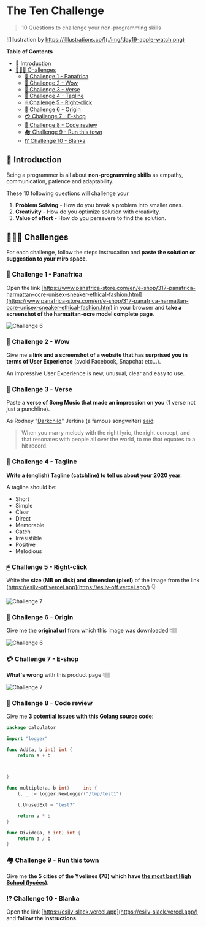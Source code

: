 # The Ten Challenge

> 10 Questions to challenge your non-programming skills

![Illustration by https://illlustrations.co/](./img/day19-apple-watch.png)

<!-- START doctoc generated TOC please keep comment here to allow auto update -->
<!-- DON'T EDIT THIS SECTION, INSTEAD RE-RUN doctoc TO UPDATE -->
**Table of Contents**

- [🐣 Introduction](#-introduction)
- [👩🏽‍💻 Challenges](#%E2%80%8D-challenges)
  - [🥾 Challenge 1 - Panafrica](#%F0%9F%A5%BE-challenge-1---panafrica)
  - [📱 Challenge 2 - Wow](#-challenge-2---wow)
  - [🎸 Challenge 3 - Verse](#-challenge-3---verse)
  - [🎤 Challenge 4 - Tagline](#-challenge-4---tagline)
  - [🖱 Challenge 5 - Right-click](#%F0%9F%96%B1-challenge-5---right-click)
  - [🌄 Challenge 6 - Origin](#-challenge-6---origin)
  - [💳 Challenge 7 - E-shop](#-challenge-7---e-shop)
  - [📝 Challenge 8 - Code review](#-challenge-8---code-review)
  - [🏘 Challenge 9 - Run this town](#%F0%9F%8F%98-challenge-9---run-this-town)
  - [⁉️ Challenge 10 - Blanka](#-challenge-10---blanka)

<!-- END doctoc generated TOC please keep comment here to allow auto update -->

## 🐣 Introduction

Being a programmer is all about **non-programming skills** as empathy, communication, patience and adaptability.

These 10 following questions will challenge your

1. **Problem Solving** -  How do you break a problem into smaller ones.
2. **Creativity** - How do you optimize solution with creativity.
3. **Value of effort** - How do you persevere to find the solution.

## 👩🏽‍💻 Challenges

For each challenge, follow the steps instrucation and **paste the solution or suggestion to your miro space**.

### 🥾 Challenge 1 - Panafrica

Open the link [https://www.panafrica-store.com/en/e-shop/317-panafrica-harmattan-ocre-unisex-sneaker-ethical-fashion.html](https://www.panafrica-store.com/en/e-shop/317-panafrica-harmattan-ocre-unisex-sneaker-ethical-fashion.htm) in your browser and **take a screenshot of the harmattan-ocre model complete page**.

![Challenge 6](./img/harmattan-ocre.png)


### 📱 Challenge 2 - Wow

Give me **a link and a screenshot of a website that has surprised you in terms of User Experience** (avoid Facebook, Snapchat etc...).

An impressive User Experience is new, unusual, clear and easy to use.

### 🎸 Challenge 3 - Verse

Paste a **verse of Song Music that made an impression on you** (1 verse not just a punchline).

As Rodney "[Darkchild](https://www.instagram.com/rodneyjerkins/)" Jerkins (a famous songwriter) [said](https://www.redbull.com/int-en/jetta-and-darkchild-explain-how-to-write-a-pop-banger):

> When you marry melody with the right lyric, the right concept, and that resonates with people all over the world, to me that equates to a hit record.

### 🎤 Challenge 4 - Tagline

**Write a (english) Tagline (catchline) to tell us about your 2020 year**.

A tagline should be:

* Short
* Simple
* Clear
* Direct
* Memorable
* Catch
* Irresistible
* Positive
* Melodious


### 🖱 Challenge 5 - Right-click

Write the **size (MB on disk) and dimension (pixel)** of the image from the link [https://esilv-off.vercel.app](https://esilv-off.vercel.app/) 👇

![Challenge 7](./img/off.png)


### 🌄 Challenge 6 - Origin

Give me the **original url** from which this image was downloaded 👇🏽

![Challenge 6](./img/TOGETHERWESTAND.jpg)


### 💳 Challenge 7 - E-shop

**What's wrong** with this product page 👇🏽

![Challenge 7](./img/reebok.png)


### 📝 Challenge 8 - Code review

Give me **3 potential issues with this Golang source code**:


```go
package calculator

import "logger"

func Add(a, b int) int {
	return a + b



}

func multiple(a, b int) 	int {
	l, _ := logger.NewLogger("/tmp/test1")

	l.UnusedExt = "test7"

	return a * b
}

func Divide(a, b int) int {
	return a / b
}
```

### 🏘 Challenge 9 - Run this town

Give me **the 5 cities of the Yvelines (78) which have [the most best High School (lycées)](https://www.letudiant.fr/palmares/classement-lycees/academie-versailles.html)**.

### ⁉️ Challenge 10 - Blanka

Open the link [https://esilv-slack.vercel.app](https://esilv-slack.vercel.app/) and **follow the instructions**.
